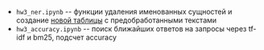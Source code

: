 - `hw3_ner.ipynb` -- функции удаления именованных сущностей и создание [новой таблицы](https://docs.google.com/spreadsheets/d/17_kgI1Jo5Ggbdgc5x7GHJvzMY0rS6Jb_s0N_e1VXPNo/edit?usp=sharing) с предобработанными текстами
- `hw3_accuracy.ipynb` -- поиск ближайших ответов на запросы через tf-idf и bm25, подсчет accuracy
